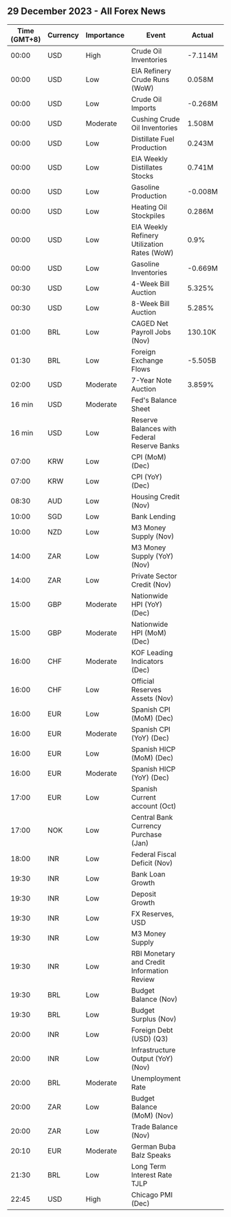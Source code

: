 ## 29 December 2023 - All Forex News

| Time (GMT+8) | Currency | Importance | Event | Actual | Forecast | Previous |
|------|----------|------------|-------|--------|----------|----------|
| 00:00 | USD | High | Crude Oil Inventories | -7.114M | -2.704M | 2.909M |
| 00:00 | USD | Low | EIA Refinery Crude Runs (WoW) | 0.058M |  | 0.403M |
| 00:00 | USD | Low | Crude Oil Imports | -0.268M |  | -0.117M |
| 00:00 | USD | Moderate | Cushing Crude Oil Inventories | 1.508M |  | 1.686M |
| 00:00 | USD | Low | Distillate Fuel Production | 0.243M |  | -0.114M |
| 00:00 | USD | Low | EIA Weekly Distillates Stocks | 0.741M | 0.600M | 1.485M |
| 00:00 | USD | Low | Gasoline Production | -0.008M |  | 0.496M |
| 00:00 | USD | Low | Heating Oil Stockpiles | 0.286M |  | -0.335M |
| 00:00 | USD | Low | EIA Weekly Refinery Utilization Rates (WoW) | 0.9% |  | 2.2% |
| 00:00 | USD | Low | Gasoline Inventories | -0.669M | 0.400M | 2.710M |
| 00:30 | USD | Low | 4-Week Bill Auction | 5.325% |  | 5.265% |
| 00:30 | USD | Low | 8-Week Bill Auction | 5.285% |  | 5.270% |
| 01:00 | BRL | Low | CAGED Net Payroll Jobs (Nov) | 130.10K | 142.84K | 190.37K |
| 01:30 | BRL | Low | Foreign Exchange Flows | -5.505B |  | -2.666B |
| 02:00 | USD | Moderate | 7-Year Note Auction | 3.859% |  | 4.399% |
| 16 min | USD | Moderate | Fed's Balance Sheet |  |  | 7,724B |
| 16 min | USD | Low | Reserve Balances with Federal Reserve Banks |  |  | 3.477T |
| 07:00 | KRW | Low | CPI (MoM) (Dec) |  | 0.2% | -0.6% |
| 07:00 | KRW | Low | CPI (YoY) (Dec) |  | 3.3% | 3.3% |
| 08:30 | AUD | Low | Housing Credit (Nov) |  |  | 0.4% |
| 10:00 | SGD | Low | Bank Lending |  |  | 791.5B |
| 10:00 | NZD | Low | M3 Money Supply (Nov) |  |  | 405.9B |
| 14:00 | ZAR | Low | M3 Money Supply (YoY) (Nov) |  | 5.90% | 6.08% |
| 14:00 | ZAR | Low | Private Sector Credit (Nov) |  | 4.35% | 3.94% |
| 15:00 | GBP | Moderate | Nationwide HPI (YoY) (Dec) |  | -1.4% | -2.0% |
| 15:00 | GBP | Moderate | Nationwide HPI (MoM) (Dec) |  | 0.0% | 0.2% |
| 16:00 | CHF | Moderate | KOF Leading Indicators (Dec) |  | 97.0 | 96.7 |
| 16:00 | CHF | Low | Official Reserves Assets (Nov) |  |  | 731.2B |
| 16:00 | EUR | Low | Spanish CPI (MoM) (Dec) |  | 0.3% | -0.3% |
| 16:00 | EUR | Moderate | Spanish CPI (YoY) (Dec) |  | 3.4% | 3.2% |
| 16:00 | EUR | Low | Spanish HICP (MoM) (Dec) |  | 0.3% | -0.5% |
| 16:00 | EUR | Moderate | Spanish HICP (YoY) (Dec) |  | 3.6% | 3.3% |
| 17:00 | EUR | Low | Spanish Current account (Oct) |  |  | 3.45B |
| 17:00 | NOK | Low | Central Bank Currency Purchase (Jan) |  |  | 1,400.0M |
| 18:00 | INR | Low | Federal Fiscal Deficit (Nov) |  |  | 8,037.00B |
| 19:30 | INR | Low | Bank Loan Growth |  |  | 20.8% |
| 19:30 | INR | Low | Deposit Growth |  |  | 13.4% |
| 19:30 | INR | Low | FX Reserves, USD |  |  | 615.97B |
| 19:30 | INR | Low | M3 Money Supply |  |  | 11.2% |
| 19:30 | INR | Low | RBI Monetary and Credit Information Review |  |  |  |
| 19:30 | BRL | Low | Budget Balance (Nov) |  |  | -47.148B |
| 19:30 | BRL | Low | Budget Surplus (Nov) |  |  | 14.798B |
| 20:00 | INR | Low | Foreign Debt (USD) (Q3) |  |  | 629.1B |
| 20:00 | INR | Low | Infrastructure Output (YoY) (Nov) |  |  | 12.1% |
| 20:00 | BRL | Moderate | Unemployment Rate |  | 7.5% | 7.6% |
| 20:00 | ZAR | Low | Budget Balance (MoM) (Nov) |  | -17.05B | -41.23B |
| 20:00 | ZAR | Low | Trade Balance (Nov) |  | 5.80B | -12.66B |
| 20:10 | EUR | Moderate | German Buba Balz Speaks |  |  |  |
| 21:30 | BRL | Low | Long Term Interest Rate TJLP |  |  | 6.55% |
| 22:45 | USD | High | Chicago PMI (Dec) |  | 51.0 | 55.8 |
